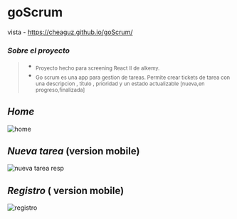 # goScrum
vista - https://cheaguz.github.io/goScrum/

### *Sobre el proyecto* 
> - <sub>Proyecto hecho para screening React II de alkemy.</sub>
> - <sub>Go scrum es una app para gestion de tareas. Permite crear tickets de tarea con una descripcion , titulo , prioridad y un estado actualizable [nueva,en progreso,finalizada]</sub>

## *Home*
![home](https://user-images.githubusercontent.com/67702629/177658140-b435ce7f-f7f9-46b7-b106-974ae67f7dc8.png)
## *Nueva tarea* (version mobile)
![nueva tarea resp](https://user-images.githubusercontent.com/67702629/177658266-57d4d191-0fcd-43e6-bed8-eebf9a5d805b.png)
## *Registro* ( version mobile)
![registro](https://user-images.githubusercontent.com/67702629/177658389-cf0c520e-4d39-47de-b44d-f2e28d9ed97c.png)
